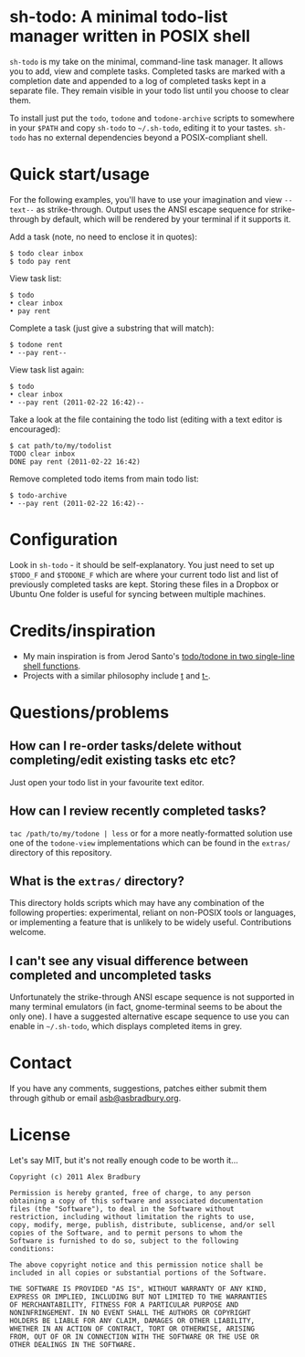 # sh-todo: A minimal todo-list manager written in POSIX shell

`sh-todo` is my take on the minimal, command-line task manager. It allows you 
to add, view and complete tasks. Completed tasks are marked with a completion 
date and appended to a log of completed tasks kept in a separate file. They 
remain visible in your todo list until you choose to clear them.

To install just put the `todo`, `todone` and `todone-archive` scripts to 
somewhere in your `$PATH` and copy `sh-todo` to `~/.sh-todo`, editing it to 
your tastes. `sh-todo` has no external dependencies beyond a POSIX-compliant 
shell.

# Quick start/usage

For the following examples, you'll have to use your imagination and view 
`--text--` as strike-through. Output uses the ANSI escape sequence for 
strike-through by default, which will be rendered by your terminal if it supports it.

Add a task (note, no need to enclose it in quotes):

    $ todo clear inbox
    $ todo pay rent

View task list:

    $ todo
    • clear inbox
    • pay rent

Complete a task (just give a substring that will match):

    $ todone rent
    • --pay rent--

View task list again:

    $ todo
    • clear inbox
    • --pay rent (2011-02-22 16:42)--

Take a look at the file containing the todo list (editing with a text editor 
is encouraged):

    $ cat path/to/my/todolist
    TODO clear inbox
    DONE pay rent (2011-02-22 16:42)

Remove completed todo items from main todo list:

    $ todo-archive
    • --pay rent (2011-02-22 16:42)--

# Configuration

Look in `sh-todo` - it should be self-explanatory. You just need to set up 
`$TODO_F` and `$TODONE_F` which are where your current todo list and list of 
previously completed tasks are kept. Storing these files in a Dropbox or 
Ubuntu One folder is useful for syncing between multiple machines.

# Credits/inspiration

* My main inspiration is from Jerod Santo's [todo/todone in two single-line shell functions](http://blog.jerodsanto.net/2010/12/minimally-awesome-todos/).
* Projects with a similar philosophy include [t](http://stevelosh.com/projects/t/) and [t-](http://www.penzba.co.uk/t-/).

# Questions/problems

## How can I re-order tasks/delete without completing/edit existing tasks etc etc?

Just open your todo list in your favourite text editor.

## How can I review recently completed tasks?

`tac /path/to/my/todone | less` or for a more neatly-formatted solution use 
one of the `todone-view` implementations which can be found in the `extras/` 
directory of this repository.

## What is the `extras/` directory?

This directory holds scripts which may have any combination of the following 
properties: experimental, reliant on non-POSIX tools or languages, or 
implementing a feature that is unlikely to be widely useful. Contributions 
welcome.

## I can't see any visual difference between completed and uncompleted tasks

Unfortunately the strike-through ANSI escape sequence is not supported in many 
terminal emulators (in fact, gnome-terminal seems to be about the only one). I 
have a suggested alternative escape sequence to use you can enable in 
`~/.sh-todo`, which displays completed items in grey.

# Contact

If you have any comments, suggestions, patches either submit them through 
github or email <asb@asbradbury.org>.

# License

Let's say MIT, but it's not really enough code to be worth it...

    Copyright (c) 2011 Alex Bradbury

    Permission is hereby granted, free of charge, to any person
    obtaining a copy of this software and associated documentation
    files (the "Software"), to deal in the Software without
    restriction, including without limitation the rights to use,
    copy, modify, merge, publish, distribute, sublicense, and/or sell
    copies of the Software, and to permit persons to whom the
    Software is furnished to do so, subject to the following
    conditions:

    The above copyright notice and this permission notice shall be
    included in all copies or substantial portions of the Software.

    THE SOFTWARE IS PROVIDED "AS IS", WITHOUT WARRANTY OF ANY KIND,
    EXPRESS OR IMPLIED, INCLUDING BUT NOT LIMITED TO THE WARRANTIES
    OF MERCHANTABILITY, FITNESS FOR A PARTICULAR PURPOSE AND
    NONINFRINGEMENT. IN NO EVENT SHALL THE AUTHORS OR COPYRIGHT
    HOLDERS BE LIABLE FOR ANY CLAIM, DAMAGES OR OTHER LIABILITY,
    WHETHER IN AN ACTION OF CONTRACT, TORT OR OTHERWISE, ARISING
    FROM, OUT OF OR IN CONNECTION WITH THE SOFTWARE OR THE USE OR
    OTHER DEALINGS IN THE SOFTWARE.
